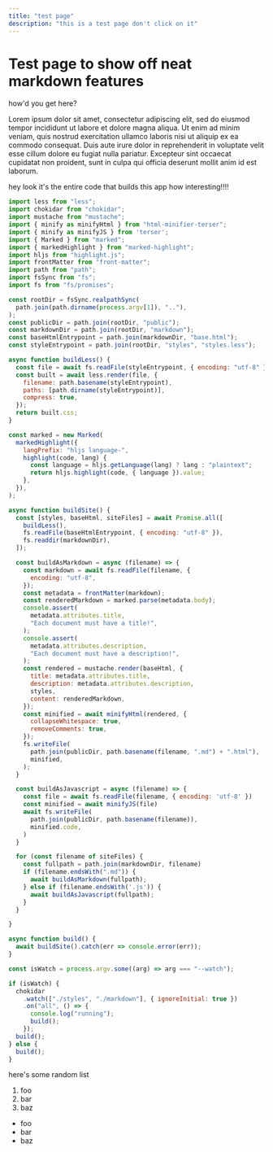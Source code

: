 ```yaml
---
title: "test page"
description: "this is a test page don't click on it"
---
```


# Test page to show off neat markdown features

how'd you get here?

Lorem ipsum dolor sit amet, consectetur adipiscing elit, sed do eiusmod tempor
incididunt ut labore et dolore magna aliqua. Ut enim ad minim veniam, quis
nostrud exercitation ullamco laboris nisi ut aliquip ex ea commodo consequat.
Duis aute irure dolor in reprehenderit in voluptate velit esse cillum dolore eu
fugiat nulla pariatur. Excepteur sint occaecat cupidatat non proident, sunt in
culpa qui officia deserunt mollit anim id est laborum.

hey look it's the entire code that builds this app how interesting!!!!

```javascript
import less from "less";
import chokidar from "chokidar";
import mustache from "mustache";
import { minify as minifyHtml } from "html-minifier-terser";
import { minify as minifyJS } from 'terser';
import { Marked } from "marked";
import { markedHighlight } from "marked-highlight";
import hljs from "highlight.js";
import frontMatter from "front-matter";
import path from "path";
import fsSync from "fs";
import fs from "fs/promises";

const rootDir = fsSync.realpathSync(
  path.join(path.dirname(process.argv[1]), ".."),
);
const publicDir = path.join(rootDir, "public");
const markdownDir = path.join(rootDir, "markdown");
const baseHtmlEntrypoint = path.join(markdownDir, "base.html");
const styleEntrypoint = path.join(rootDir, "styles", "styles.less");

async function buildLess() {
  const file = await fs.readFile(styleEntrypoint, { encoding: "utf-8" });
  const built = await less.render(file, {
    filename: path.basename(styleEntrypoint),
    paths: [path.dirname(styleEntrypoint)],
    compress: true,
  });
  return built.css;
}

const marked = new Marked(
  markedHighlight({
    langPrefix: "hljs language-",
    highlight(code, lang) {
      const language = hljs.getLanguage(lang) ? lang : "plaintext";
      return hljs.highlight(code, { language }).value;
    },
  }),
);

async function buildSite() {
  const [styles, baseHtml, siteFiles] = await Promise.all([
    buildLess(),
    fs.readFile(baseHtmlEntrypoint, { encoding: "utf-8" }),
    fs.readdir(markdownDir),
  ]);

  const buildAsMarkdown = async (filename) => {
    const markdown = await fs.readFile(filename, {
      encoding: "utf-8",
    });
    const metadata = frontMatter(markdown);
    const renderedMarkdown = marked.parse(metadata.body);
    console.assert(
      metadata.attributes.title,
      "Each document must have a title!",
    );
    console.assert(
      metadata.attributes.description,
      "Each document must have a description!",
    );
    const rendered = mustache.render(baseHtml, {
      title: metadata.attributes.title,
      description: metadata.attributes.description,
      styles,
      content: renderedMarkdown,
    });
    const minified = await minifyHtml(rendered, {
      collapseWhitespace: true,
      removeComments: true,
    });
    fs.writeFile(
      path.join(publicDir, path.basename(filename, ".md") + ".html"),
      minified,
    );
  }

  const buildAsJavascript = async (filename) => {
    const file = await fs.readFile(filename, { encoding: 'utf-8' })
    const minified = await minifyJS(file)
    await fs.writeFile(
      path.join(publicDir, path.basename(filename)),
      minified.code,
    )
  }

  for (const filename of siteFiles) {
    const fullpath = path.join(markdownDir, filename)
    if (filename.endsWith(".md")) {
      await buildAsMarkdown(fullpath);
    } else if (filename.endsWith('.js')) {
      await buildAsJavascript(fullpath);
    }
  }

}

async function build() {
  await buildSite().catch(err => console.error(err));
}

const isWatch = process.argv.some((arg) => arg === "--watch");

if (isWatch) {
  chokidar
    .watch(["./styles", "./markdown"], { ignoreInitial: true })
    .on("all", () => {
      console.log("running");
      build();
    });
  build();
} else {
  build();
}

```

here's some random list

1. foo
2. bar
3. baz

* foo
* bar
* baz

<canvas ratio="1" is="hello-world-canvas"></custom-canvas>
<script async defer src="testpage.js"></script>
